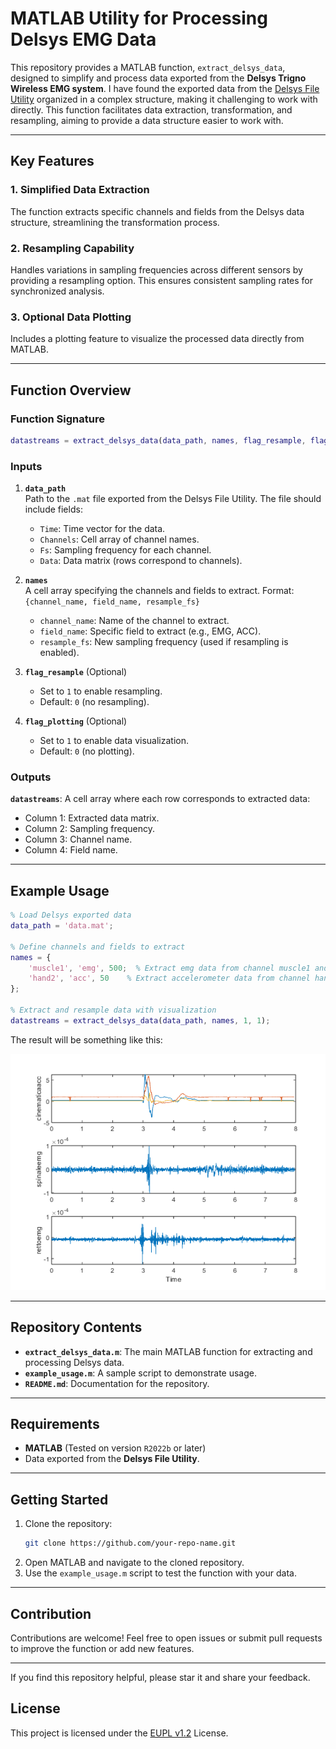 # MATLAB Utility for Processing Delsys EMG Data

This repository provides a MATLAB function, `extract_delsys_data`, designed to simplify and process data exported from the **Delsys Trigno Wireless EMG system**. I have found the exported data from the [Delsys File Utility](https://delsys.com/support/software/) organized in a complex structure, making it challenging to work with directly. This function facilitates data extraction, transformation, and resampling, aiming to provide a data structure easier to work with.

---

## Key Features

### 1. **Simplified Data Extraction**
The function extracts specific channels and fields from the Delsys data structure, streamlining the transformation process.

### 2. **Resampling Capability**
Handles variations in sampling frequencies across different sensors by providing a resampling option. This ensures consistent sampling rates for synchronized analysis.

### 3. **Optional Data Plotting**
Includes a plotting feature to visualize the processed data directly from MATLAB.

---

## Function Overview

### Function Signature
```matlab
datastreams = extract_delsys_data(data_path, names, flag_resample, flag_plotting)
```

### Inputs
1. **`data_path`**  
   Path to the `.mat` file exported from the Delsys File Utility. The file should include fields:
   - `Time`: Time vector for the data.
   - `Channels`: Cell array of channel names.
   - `Fs`: Sampling frequency for each channel.
   - `Data`: Data matrix (rows correspond to channels).

2. **`names`**  
   A cell array specifying the channels and fields to extract. Format:  
   `{channel_name, field_name, resample_fs}`  
   - `channel_name`: Name of the channel to extract.
   - `field_name`: Specific field to extract (e.g., EMG, ACC).
   - `resample_fs`: New sampling frequency (used if resampling is enabled).

3. **`flag_resample`** (Optional)  
   - Set to `1` to enable resampling.
   - Default: `0` (no resampling).

4. **`flag_plotting`** (Optional)  
   - Set to `1` to enable data visualization.
   - Default: `0` (no plotting).

### Outputs
**`datastreams`**: A cell array where each row corresponds to extracted data:
- Column 1: Extracted data matrix.
- Column 2: Sampling frequency.
- Column 3: Channel name.
- Column 4: Field name.

---

## Example Usage

```matlab
% Load Delsys exported data
data_path = 'data.mat';

% Define channels and fields to extract
names = {
    'muscle1', 'emg', 500;  % Extract emg data from channel muscle1 and resample to 500 Hz
    'hand2', 'acc', 50    % Extract accelerometer data from channel hand2 and resample to 50 Hz
};

% Extract and resample data with visualization
datastreams = extract_delsys_data(data_path, names, 1, 1);
```

The result will be something like this: 

![Plot Example](plot.png)

---

## Repository Contents
- **`extract_delsys_data.m`**: The main MATLAB function for extracting and processing Delsys data.
- **`example_usage.m`**: A sample script to demonstrate usage.
- **`README.md`**: Documentation for the repository.

---

## Requirements
- **MATLAB** (Tested on version `R2022b` or later)
- Data exported from the **Delsys File Utility**.

---

## Getting Started
1. Clone the repository:
   ```bash
   git clone https://github.com/your-repo-name.git
   ```
2. Open MATLAB and navigate to the cloned repository.
3. Use the `example_usage.m` script to test the function with your data.

---

## Contribution
Contributions are welcome! Feel free to open issues or submit pull requests to improve the function or add new features.

---

If you find this repository helpful, please star it and share your feedback.


## License

This project is licensed under the [EUPL v1.2](https://eupl.eu/1.2/en/) License.